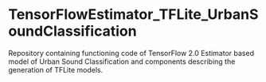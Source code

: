 # TensorFlowEstimator_TFLite_UrbanSoundClassification
Repository containing functioning code of TensorFlow 2.0 Estimator based model of Urban Sound Classification and components describing the generation of TFLite models.
